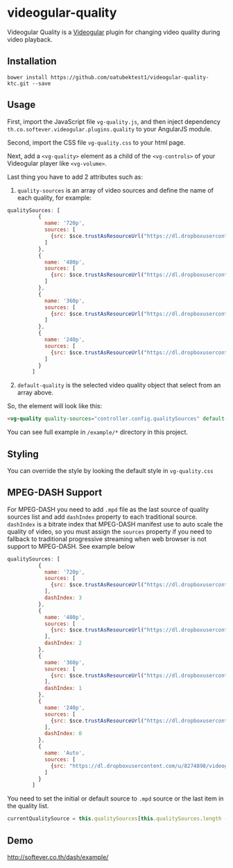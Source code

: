 videogular-quality
====================

Videogular Quality is a [Videogular](http://videogular.com/) plugin for changing video quality during video playback.

Installation
------------

```
bower install https://github.com/oatubektest1/videogular-quality-ktc.git --save
```

Usage
-----

First, import the JavaScript file `vg-quality.js`, and then inject dependency `th.co.softever.videogular.plugins.quality` to your AngularJS module.

Second, import the CSS file `vg-quality.css` to your html page.

Next, add a `<vg-quality>` element as a child of the `<vg-controls>` of your Videogular player like `<vg-volume>`.

Last thing you have to add 2 attributes such as: 

1. `quality-sources` is an array of video sources and define the name of each quality, for example: 
```js
qualitySources: [
          {
            name: '720p',
            sources: [
              {src: $sce.trustAsResourceUrl("https://dl.dropboxusercontent.com/u/8274898/videogular/videogular720.mp4"), type: "video/mp4"}
            ]
          },
          {
            name: '480p',
            sources: [
              {src: $sce.trustAsResourceUrl("https://dl.dropboxusercontent.com/u/8274898/videogular/videogular480.mp4"), type: "video/mp4"}
            ]
          },
          {
            name: '360p',
            sources: [
              {src: $sce.trustAsResourceUrl("https://dl.dropboxusercontent.com/u/8274898/videogular/videogular360.mp4"), type: "video/mp4"}
            ]
          },
          {
            name: '240p',
            sources: [
              {src: $sce.trustAsResourceUrl("https://dl.dropboxusercontent.com/u/8274898/videogular/videogular240.mp4"), type: "video/mp4"}
            ]
          }
        ]
```

2. `default-quality` is the selected video quality object that select from an array above.

So, the element will look like this:
```html
<vg-quality quality-sources="controller.config.qualitySources" default-quality="controller.currentQualitySource"></vg-quality>
```

You can see full example in `/example/*` directory in this project.

Styling
-----------------

You can override the style by looking the default style in `vg-quality.css`

MPEG-DASH Support
-----------------

For MPEG-DASH you need to add `.mpd` file as the last source of quality sources list and add `dashIndex` property to each traditional source. `dashIndex` is a bitrate index that MPEG-DASH manifest use to auto scale the quality of video, so you must assign the `sources` property if you need to fallback to traditional progressive streaming when web browser is not support to MPEG-DASH. See example below
```js
qualitySources: [
          {
            name: '720p',
            sources: [
              {src: $sce.trustAsResourceUrl("https://dl.dropboxusercontent.com/u/8274898/videogular/videogular720.mp4"), type: "video/mp4"}
            ],
            dashIndex: 3
          },
          {
            name: '480p',
            sources: [
              {src: $sce.trustAsResourceUrl("https://dl.dropboxusercontent.com/u/8274898/videogular/videogular480.mp4"), type: "video/mp4"}
            ],
            dashIndex: 2
          },
          {
            name: '360p',
            sources: [
              {src: $sce.trustAsResourceUrl("https://dl.dropboxusercontent.com/u/8274898/videogular/videogular360.mp4"), type: "video/mp4"}
            ],
            dashIndex: 1
          },
          {
            name: '240p',
            sources: [
              {src: $sce.trustAsResourceUrl("https://dl.dropboxusercontent.com/u/8274898/videogular/videogular240.mp4"), type: "video/mp4"}
            ],
            dashIndex: 0
          },
          {
            name: 'Auto',
            sources: [
              {src: "https://dl.dropboxusercontent.com/u/8274898/videogular/dash/videogular.mpd"}
            ]
          }
        ]
```

You need to set the initial or default source to `.mpd` source or the last item in the quality list.
```js
currentQualitySource = this.qualitySources[this.qualitySources.length - 1];
```

Demo
------------
http://softever.co.th/dash/example/
